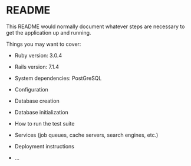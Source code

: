 # README

This README would normally document whatever steps are necessary to get the
application up and running.

Things you may want to cover:

* Ruby version: 3.0.4

* Rails version: 7.1.4

* System dependencies: PostGreSQL

* Configuration

* Database creation

* Database initialization

* How to run the test suite

* Services (job queues, cache servers, search engines, etc.)

* Deployment instructions

* ...
